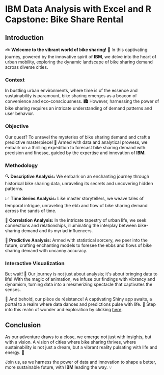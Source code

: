 # IBM Data Analysis with Excel and R Capstone: Bike Share Rental

## Introduction

🚲 **Welcome to the vibrant world of bike sharing!** 🌟 In this captivating journey, powered by the innovative spirit of **IBM**, we delve into the heart of urban mobility, exploring the dynamic landscape of bike sharing demand across diverse cities.

### Context

In bustling urban environments, where time is of the essence and sustainability is paramount, bike sharing emerges as a beacon of convenience and eco-consciousness. 🏙️ However, harnessing the power of bike sharing requires an intricate understanding of demand patterns and user behavior.

### Objective

Our quest? To unravel the mysteries of bike sharing demand and craft a predictive masterpiece! 🎨 Armed with data and analytical prowess, we embark on a thrilling expedition to forecast bike sharing demand with precision and finesse, guided by the expertise and innovation of **IBM**.

### Methodology

🔍 **Descriptive Analysis:** We embark on an enchanting journey through historical bike sharing data, unraveling its secrets and uncovering hidden patterns.

📈 **Time Series Analysis:** Like master storytellers, we weave tales of temporal intrigue, unraveling the ebb and flow of bike sharing demand across the sands of time.

🔗 **Correlation Analysis:** In the intricate tapestry of urban life, we seek connections and relationships, illuminating the interplay between bike-sharing demand and its myriad influencers.

🔮 **Predictive Analysis:** Armed with statistical sorcery, we peer into the future, crafting enchanting models to foresee the ebbs and flows of bike sharing demand with uncanny accuracy.

### Interactive Visualization

But wait! 🌟 Our journey is not just about analysis; it's about bringing data to life! With the magic of animation, we infuse our findings with vibrancy and dynamism, turning data into a mesmerizing spectacle that captivates the senses.

🎩 And behold, our pièce de résistance! A captivating Shiny app awaits, a portal to a realm where data dances and predictions pulse with life. 🌈 Step into this realm of wonder and exploration by clicking [here](https://n0gl91-adel-alaa.shinyapps.io/bike_rented).

## Conclusion

As our adventure draws to a close, we emerge not just with insights, but with a vision. A vision of cities where bike sharing thrives, where sustainability is not just a dream, but a vibrant reality pulsating with life and energy. 🌟

Join us, as we harness the power of data and innovation to shape a better, more sustainable future, with **IBM** leading the way. 💡
